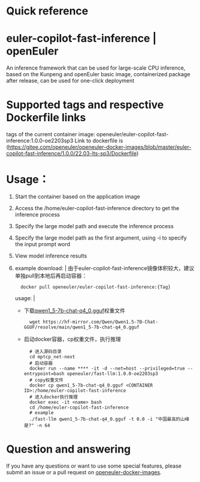 # Quick reference

# euler-copilot-fast-inference | openEuler
An inference framework that can be used for large-scale CPU inference, based on the Kunpeng and openEuler basic image, containerized package after release, can be used for one-click deployment

# Supported tags and respective Dockerfile links
tags of the current container image: openeuler/euler-copilot-fast-inference:1.0.0-oe2203sp3
Link to dockerfile is (https://gitee.com/openeuler/openeuler-docker-images/blob/master/euler-copilot-fast-inference/1.0.0/22.03-lts-sp3/Dockerfile)

# Usage：
1. Start the container based on the application image
2. Access the /home/euler-copilot-fast-inference directory to get the inference process
3. Specify the large model path and execute the inference process
4. Specify the large model path as the first argument, using -i to specify the input prompt word
5. View model inference results
6. example
    download: |
      由于euler-copilot-fast-inference镜像体积较大，建议单独pull到本地后再启动容器：
      ```
        docker pull openeuler/euler-copilot-fast-inference:{Tag}
      ```
    
    usage: |
      - 下载[qwen1_5-7b-chat-q4_0.gguf](https://hf-mirror.com/Qwen/Qwen1.5-7B-Chat-GGUF/tree/main)权重文件
        ```
          wget https://hf-mirror.com/Qwen/Qwen1.5-7B-Chat-GGUF/resolve/main/qwen1_5-7b-chat-q4_0.gguf
        ```
      
      - 启动docker容器，cp权重文件，执行推理
        ```
          # 进入源码目录
          cd mptcp_net-next
          # 启动容器
          docker run --name **** -it -d --net=host --privileged=true --entrypoint=bash openeuler/fast-llm:1.0.0-oe2203sp3
          # copy权重文件
          docker cp qwen1_5-7b-chat-q4_0.gguf <CONTAINER ID>:/home/euler-copilot-fast-inference
          # 进入docker执行推理
          docker exec -it <name> bash
          cd /home/euler-copilot-fast-inference
          # example
          ./fast-llm qwen1_5-7b-chat-q4_0.gguf -t 0.0 -i "中国最高的山峰是?" -n 64
        ```
# Question and answering
If you have any questions or want to use some special features, please submit an issue or a pull request on [openeuler-docker-images](https://gitee.com/openeuler/openeuler-docker-images).